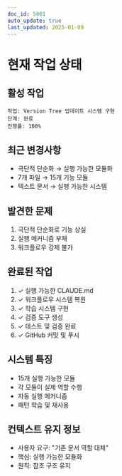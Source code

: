 ```yaml
---
doc_id: 5001
auto_update: true
last_updated: 2025-01-09
---
```


# 현재 작업 상태

## 활성 작업
```
작업: Version Tree 업데이트 시스템 구현
단계: 완료
진행률: 100%
```

## 최근 변경사항
- 극단적 단순화 → 실행 가능한 모듈화
- 7개 파일 → 15개 기능 모듈
- 텍스트 문서 → 실행 가능한 시스템

## 발견한 문제
1. 극단적 단순화로 기능 상실
2. 실행 메커니즘 부재
3. 워크플로우 강제 불가

## 완료된 작업
1. ✓ 실행 가능한 CLAUDE.md
2. ✓ 워크플로우 시스템 복원
3. ✓ 학습 시스템 구현
4. ✓ 검증 도구 생성
5. ✓ 테스트 및 검증 완료
6. ✓ GitHub 커밋 및 푸시

## 시스템 특징
- 15개 실행 가능한 모듈
- 각 모듈이 실제 역할 수행
- 자동 실행 메커니즘
- 패턴 학습 및 재사용

## 컨텍스트 유지 정보
- 사용자 요구: "기존 문서 역할 대체"
- 핵심: 실행 가능한 모듈화
- 원칙: 참조 구조 유지